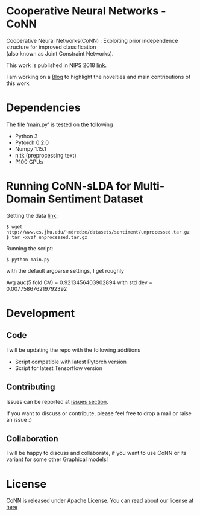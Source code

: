 Cooperative Neural Networks - CoNN
=====
Cooperative Neural Networks(CoNN) : Exploiting prior independence structure for improved classification  
(also known as Joint Constraint Networks).  

This work is published in NIPS 2018 [link](https://nips.cc/Conferences/2018/Schedule?showEvent=11409). 

I am working on a [Blog](http://blog.harshshrivastava.com/2018/10/cooperative-neural-networks-conn-an-overview/) to highlight the novelties and main contributions of this work.  

Dependencies
=============

The file 'main.py' is tested on the following 

- Python 3
- Pytorch 0.2.0 
- Numpy 1.15.1 
- nltk (preprocessing text)
- P100 GPUs

Running CoNN-sLDA for Multi-Domain Sentiment Dataset
=============
Getting the data [link](http://www.cs.jhu.edu/~mdredze/datasets/sentiment/):
```
$ wget http://www.cs.jhu.edu/~mdredze/datasets/sentiment/unprocessed.tar.gz
$ tar -xvzf unprocessed.tar.gz
```
Running the script:
```
$ python main.py
```
with the default argparse settings, I get roughly 
 
Avg auc(5 fold CV) =  0.9213456403902894 with std dev = 0.007758676219792392 


Development 
============

Code
----

I will be updating the repo with the following additions  

- Script compatible with latest Pytorch version  
- Script for latest Tensorflow version 


Contributing
------------
Issues can be reported at [issues section](https://github.com/Harshs27/CoNN/issues).

If you want to discuss or contribute, please feel free to drop a mail or raise an issue :) 


Collaboration
-------------
I will be happy to discuss and collaborate, if you want to use CoNN or its variant for some other Graphical models!


License
=======
CoNN is released under Apache License. You can read about our license at [here](https://github.com/Harshs27/CoNN/blob/master/LICENSE)
